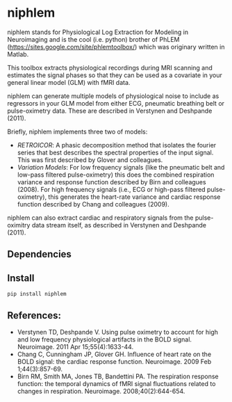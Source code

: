 # niphlem

niphlem stands for Physiological Log Extraction for Modeling in Neuroimaging and is the cool (i.e. python) brother of PhLEM (https://sites.google.com/site/phlemtoolbox/) which was originary written in Matlab. 

This toolbox extracts physiological recordings during MRI scanning and estimates the signal phases so that they can be used as a covariate in your general linear model (GLM) with fMRI data.

niphlem can generate multiple models of physiological noise to include as regressors in your GLM model from either ECG, pneumatic breathing belt or pulse-oximetry data.  These are described in Verstynen and Deshpande (2011).

Briefly, niphlem implements three two of models:

- *RETROICOR*:  A phasic decomposition method that isolates the fourier series that best describes the spectral properties of the input signal.  This was first described by Glover and colleagues. 
- *Variation Models*:  For low frequency signals (like the pneumatic belt and low-pass filtered pulse-oximetry) this does the combined respiration variance and response function described by Birn and colleagues (2008).  For high frequency signals (i.e., ECG or high-pass filtered pulse-oximetry), this generates the heart-rate variance and cardiac response function described by Chang and colleagues (2009).

niphlem can also extract cardiac and respiratory signals from the pulse-oximitry data stream itself, as described in Verstynen and Deshpande (2011).

## Dependencies

## Install

```pip install niphlem```

## References:
- Verstynen TD, Deshpande V. Using pulse oximetry to account for high and low frequency physiological artifacts in the BOLD signal. Neuroimage. 2011 Apr 15;55(4):1633-44.
- Chang C, Cunningham JP, Glover GH. Influence of heart rate on the BOLD signal: the cardiac response function. Neuroimage. 2009 Feb 1;44(3):857-69.
- Birn RM, Smith MA, Jones TB, Bandettini PA. The respiration response function: the temporal dynamics of fMRI signal fluctuations related to changes in respiration. Neuroimage. 2008;40(2):644-654.

